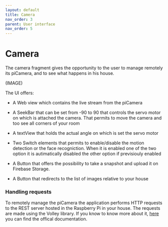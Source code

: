 ```yaml
---
layout: default
title: Camera
nav_order: 3
parent: User interface
nav_order: 5
---
```

#  Camera

The camera fragment gives the opportunity to the user to manage remotely its piCamera, and to see what happens in his house.

(IMAGE)

The UI offers:

* A Web view which contains the live stream from the piCamera

* A SeekBar that can be set from -90 to 90 that controls the servo motor on which is attached the camera. That permits to move the camera and too see all corners of your room
* A textView that holds the actual angle on which is set the servo motor
* Two Switch elements that permits to enable/disable the motion detection or the face recogniction. When it is enabled one of the two option it is autimatically disabled the other option if previsiouly enabled
* A Button that offers the possibility to take a snapshot and upload it on Firebase Storage.
* A Button that redirects to the list of images relative to your house

### Handling requests

To remotely manage the piCamera the application performs HTTP requests to the REST server hosted in the Raspberry Pi in your house.
The requests are made using the Volley library. If you know to know more about it, [here](https://developer.android.com/training/volley) you can find the offical documentation.
